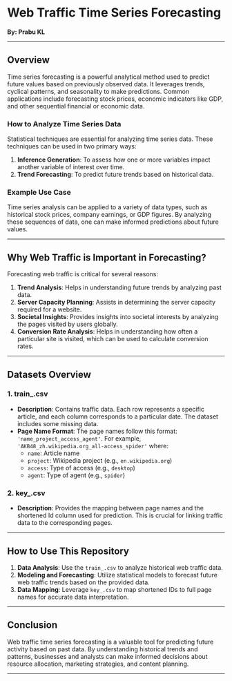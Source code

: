 
# **Web Traffic Time Series Forecasting**

**By: Prabu KL**

---

## **Overview**

Time series forecasting is a powerful analytical method used to predict future values based on previously observed data. It leverages trends, cyclical patterns, and seasonality to make predictions. Common applications include forecasting stock prices, economic indicators like GDP, and other sequential financial or economic data.

### **How to Analyze Time Series Data**

Statistical techniques are essential for analyzing time series data. These techniques can be used in two primary ways:

1. **Inference Generation**: To assess how one or more variables impact another variable of interest over time.
2. **Trend Forecasting**: To predict future trends based on historical data.

### **Example Use Case**

Time series analysis can be applied to a variety of data types, such as historical stock prices, company earnings, or GDP figures. By analyzing these sequences of data, one can make informed predictions about future values.

---

## **Why Web Traffic is Important in Forecasting?**

Forecasting web traffic is critical for several reasons:

1. **Trend Analysis**: Helps in understanding future trends by analyzing past data.
2. **Server Capacity Planning**: Assists in determining the server capacity required for a website.
3. **Societal Insights**: Provides insights into societal interests by analyzing the pages visited by users globally.
4. **Conversion Rate Analysis**: Helps in understanding how often a particular site is visited, which can be used to calculate conversion rates.

---

## **Datasets Overview**

### **1. train_.csv**
- **Description**: Contains traffic data. Each row represents a specific article, and each column corresponds to a particular date. The dataset includes some missing data.
- **Page Name Format**: The page names follow this format: `'name_project_access_agent'`. For example, `'AKB48_zh.wikipedia.org_all-access_spider'` where:
  - `name`: Article name
  - `project`: Wikipedia project (e.g., `en.wikipedia.org`)
  - `access`: Type of access (e.g., `desktop`)
  - `agent`: Type of agent (e.g., `spider`)

### **2. key_.csv**
- **Description**: Provides the mapping between page names and the shortened Id column used for prediction. This is crucial for linking traffic data to the corresponding pages.

---

## **How to Use This Repository**

1. **Data Analysis**: Use the `train_.csv` to analyze historical web traffic data.
2. **Modeling and Forecasting**: Utilize statistical models to forecast future web traffic trends based on the provided data.
3. **Data Mapping**: Leverage `key_.csv` to map shortened IDs to full page names for accurate data interpretation.

---

## **Conclusion**

Web traffic time series forecasting is a valuable tool for predicting future activity based on past data. By understanding historical trends and patterns, businesses and analysts can make informed decisions about resource allocation, marketing strategies, and content planning.

---
